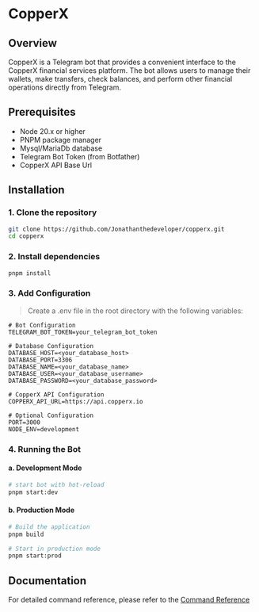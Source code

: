 # CopperX

## Overview

CopperX is a Telegram bot that provides a convenient interface to the CopperX financial services platform. The bot allows users to manage their wallets, make transfers, check balances, and perform other financial operations directly from Telegram.

## Prerequisites

- Node 20.x or higher
- PNPM package manager
- Mysql/MariaDb database
- Telegram Bot Token (from Botfather)
- CopperX API Base Url

## Installation

### 1. Clone the repository

```bash
git clone https://github.com/Jonathanthedeveloper/copperx.git
cd copperx
```

### 2. Install dependencies

```bash
pnpm install
```

### 3. Add Configuration

> Create a .env file in the root directory with the following variables:

```env
# Bot Configuration
TELEGRAM_BOT_TOKEN=your_telegram_bot_token

# Database Configuration
DATABASE_HOST=<your_database_host>
DATABASE_PORT=3306
DATABASE_NAME=<your_database_name>
DATABASE_USER=<your_database_username>
DATABASE_PASSWORD=<your_database_password>

# CopperX API Configuration
COPPERX_API_URL=https://api.copperx.io

# Optional Configuration
PORT=3000
NODE_ENV=development
```

### 4. Running the Bot

#### a. Development Mode

```bash
# start bot with hot-reload
pnpm start:dev
```

#### b. Production Mode

```bash
# Build the application
pnpm build

# Start in production mode
pnpm start:prod
```

## Documentation

For detailed command reference, please refer to the [Command Reference](COMMAND_REFERENCE.md)
